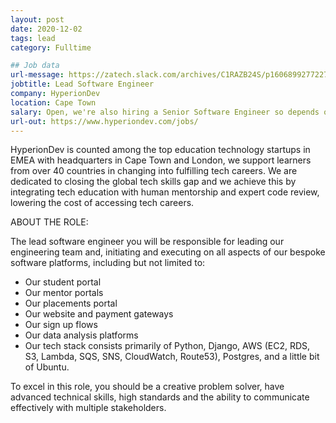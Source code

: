 ```yaml
---
layout: post
date: 2020-12-02
tags: lead 
category: Fulltime

## Job data
url-message: https://zatech.slack.com/archives/C1RAZB24S/p1606899277227800
jobtitle: Lead Software Engineer
company: HyperionDev
location: Cape Town
salary: Open, we're also hiring a Senior Software Engineer so depends on your experience
url-out: https://www.hyperiondev.com/jobs/
---
```


HyperionDev is counted among the top education technology startups in EMEA with headquarters in Cape Town and London, we support learners from over 40 countries in changing into fulfilling tech careers. We are dedicated to closing the global tech skills gap and we achieve this by integrating tech education with human mentorship and expert code review, lowering the cost of accessing tech careers.

ABOUT THE ROLE:

The lead software engineer you will be responsible for leading our engineering team and, initiating and executing on all aspects of our bespoke software platforms, including but not limited to:

* Our student portal
* Our mentor portals
* Our placements portal
* Our website and payment gateways
* Our sign up flows
* Our data analysis platforms
* Our tech stack consists primarily of Python, Django, AWS (EC2, RDS, S3, Lambda, SQS, SNS, CloudWatch, Route53), Postgres, and a little bit of Ubuntu.

To excel in this role, you should be a creative problem solver, have advanced technical skills, high standards and the ability to communicate effectively with multiple stakeholders.
